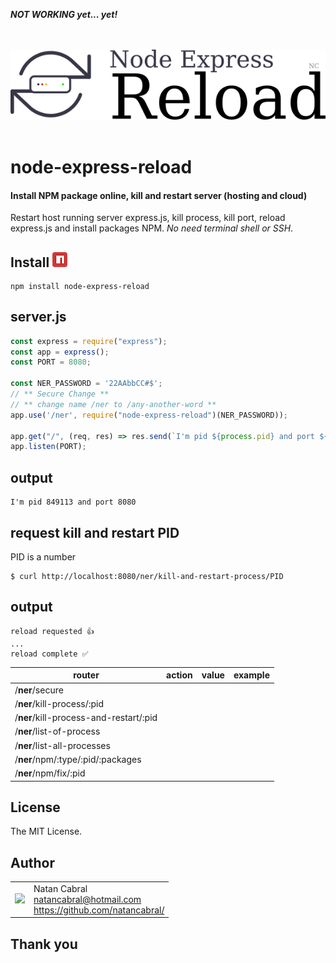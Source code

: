 ***NOT WORKING yet... yet!***
<p align="center">
  <br/>
  <br/>
  <img src="https://github.com/natancabral/node-express-reload/blob/main/images/logo.png" alt="node-express-reload (Natan Cabral)"/>
  <br/>
  <br/>
</p>

# node-express-reload
#### Install NPM package online, kill and restart server (hosting and cloud)
Restart host running server express.js, kill process, kill port, reload express.js and install packages NPM. *No need terminal shell or SSH*.

## Install [<img src="https://github.com/natancabral/node-express-reload/blob/main/images/npm-tile.png">](https://www.npmjs.com/package/node-express-reload)

```shell
npm install node-express-reload
```

## server.js

```js
const express = require("express");
const app = express();
const PORT = 8080;

const NER_PASSWORD = '22AAbbCC#$';
// ** Secure Change **
// ** change name /ner to /any-another-word **
app.use('/ner', require("node-express-reload")(NER_PASSWORD));

app.get("/", (req, res) => res.send(`I'm pid ${process.pid} and port ${PORT}`));
app.listen(PORT);
```

## output

```shell
I'm pid 849113 and port 8080
```

## request kill and restart PID

PID is a number
```shell
$ curl http://localhost:8080/ner/kill-and-restart-process/PID
```

## output

```shell
reload requested 👍
...
reload complete ✅
```

| router | action | value | example |
|--------| -------| ------| --------|
| /**ner**/secure | | | |
| /**ner**/kill-process/:pid | | | |
| /**ner**/kill-process-and-restart/:pid | | | |
| /**ner**/list-of-process | | | |
| /**ner**/list-all-processes | | | |
| /**ner**/npm/:type/:pid/:packages | | | |
| /**ner**/npm/fix/:pid | | | |

## License

The MIT License.

## Author

<table>
  <tr>
    <td>
      <img src="https://github.com/natancabral.png?s=100" width="100"/>
    </td>
    <td>
      Natan Cabral<br />
      <a href="mailto:natancabral@hotmail.com">natancabral@hotmail.com</a><br />
      <a href="https://github.com/natancabral/">https://github.com/natancabral/</a>
    </td>
  </tr>
</table>

## Thank you
